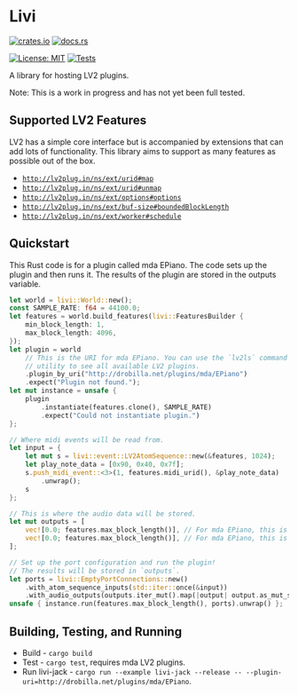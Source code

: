 # Livi

[![crates.io](https://img.shields.io/crates/v/livi.svg)](https://crates.io/crates/livi)
[![docs.rs](https://docs.rs/livi/badge.svg)](https://docs.rs/livi)

[![License: MIT](https://img.shields.io/badge/License-MIT-green.svg)](https://opensource.org/licenses/MIT)
[![Tests](https://github.com/wmedrano/livi-rs/actions/workflows/test.yml/badge.svg)](https://github.com/wmedrano/livi-rs/actions/workflows/test.yml)

A library for hosting LV2 plugins.

Note: This is a work in progress and has not yet been full tested.

## Supported LV2 Features

LV2 has a simple core interface but is accompanied by extensions that can add
lots of functionality. This library aims to support as many features as possible
out of the box.

- [`http://lv2plug.in/ns/ext/urid#map`](http://lv2plug.in/ns/ext/urid#map)
- [`http://lv2plug.in/ns/ext/urid#unmap`](http://lv2plug.in/ns/ext/urid#unmap)
- [`http://lv2plug.in/ns/ext/options#options`](http://lv2plug.in/ns/ext/options#options])
- [`http://lv2plug.in/ns/ext/buf-size#boundedBlockLength`](http://lv2plug.in/ns/ext/buf-size#boundedBlockLength)
- [`http://lv2plug.in/ns/ext/worker#schedule`](http://lv2plug.in/ns/ext/worker#schedule)

## Quickstart

This Rust code is for a plugin called mda EPiano. The code sets up the plugin and then runs it. The results of the plugin are stored in the outputs variable.

```rust
let world = livi::World::new();
const SAMPLE_RATE: f64 = 44100.0;
let features = world.build_features(livi::FeaturesBuilder {
    min_block_length: 1,
    max_block_length: 4096,
});
let plugin = world
    // This is the URI for mda EPiano. You can use the `lv2ls` command line
    // utility to see all available LV2 plugins.
    .plugin_by_uri("http://drobilla.net/plugins/mda/EPiano")
    .expect("Plugin not found.");
let mut instance = unsafe {
    plugin
        .instantiate(features.clone(), SAMPLE_RATE)
        .expect("Could not instantiate plugin.")
};

// Where midi events will be read from.
let input = {
    let mut s = livi::event::LV2AtomSequence::new(&features, 1024);
    let play_note_data = [0x90, 0x40, 0x7f];
    s.push_midi_event::<3>(1, features.midi_urid(), &play_note_data)
        .unwrap();
    s
};

// This is where the audio data will be stored.
let mut outputs = [
    vec![0.0; features.max_block_length()], // For mda EPiano, this is the left channel.
    vec![0.0; features.max_block_length()], // For mda EPiano, this is the right channel.
];

// Set up the port configuration and run the plugin!
// The results will be stored in `outputs`.
let ports = livi::EmptyPortConnections::new()
    .with_atom_sequence_inputs(std::iter::once(&input))
    .with_audio_outputs(outputs.iter_mut().map(|output| output.as_mut_slice()));
unsafe { instance.run(features.max_block_length(), ports).unwrap() };
```

## Building, Testing, and Running

- Build - `cargo build`
- Test - `cargo test`, requires mda LV2 plugins.
- Run livi-jack - `cargo run --example livi-jack --release -- --plugin-uri=http://drobilla.net/plugins/mda/EPiano`.
